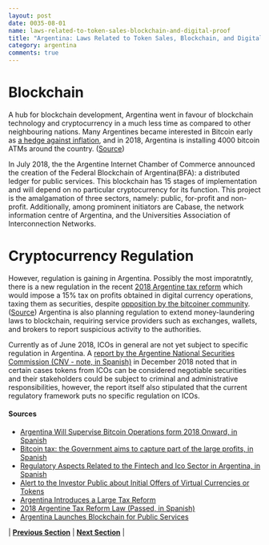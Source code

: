 ```yaml
---
layout: post
date: 0035-08-01
name: laws-related-to-token-sales-blockchain-and-digital-proof
title: "Argentina: Laws Related to Token Sales, Blockchain, and Digital Proof"
category: argentina
comments: true
---
```


# Blockchain

A hub for blockchain development, Argentina went in favour of blockchain technology and cryptocurrency in a much less time as compared to other neighbouring nations. Many Argentines became interested in Bitcoin early as [a hedge against inflation](https://chicagounbound.uchicago.edu/cgi/viewcontent.cgi?referer=https://www.google.com.hk/&httpsredir=1&article=1017&context=international_immersion_program_papers), and in 2018, Argentina is installing 4000 bitcoin ATMs around the country. ([Source](https://bitcoinmagazine.com/articles/argentinian-bank-allows-cross-border-payments-bitcoin/))

In July 2018, the the Argentine Internet Chamber of Commerce announced the creation of the Federal Blockchain of Argentina(BFA): a distributed ledger for public services. This blockchain has 15 stages of implementation and will depend on no particular cryptocurrency for its function. This project is the amalgamation of three sectors, namely: public, for-profit and non-profit. Additionally, among prominent initiators are Cabase, the network information centre of Argentina, and the Universities Association of Interconnection Networks. 

# Cryptocurrency Regulation
However, regulation is gaining in Argentina. Possibly the most imporatntly, there is a new regulation in the recent [2018 Argentine tax reform](http://servicios.infoleg.gob.ar/infolegInternet/anexos/305000-309999/305262/norma.htm) which would impose a 15% tax on profits obtained in digital currency operations, taxing them as securities, despite [opposition by the bitcoiner community](https://www.lanacion.com.ar/2081193-la-comunidad-bitcoin-dice-que-la-reforma-tributaria-es-confiscatoria-y-cortoplacista).
([Source](http://www.mondaq.com/Argentina/x/673682/tax+authorities/Argentina+introduces+a+large+Tax+Reform)) Argentina is also planning regulation to extend money-laundering laws to blockchain, requiring service providers such as exchanges, wallets, and brokers to report suspicious activity to the authorities.

Currently as of June 2018, ICOs in general are not yet subject to specific regulation in Argentina. A [report by the Argentine National Securities Commission (CNV - note, in Spanish)](http://www.cnv.gob.ar/web/secciones/prensa/comunicados.aspx?id=208) in December 2018 noted that in certain cases tokens from ICOs can be considered negotiable securities and their stakeholders could be subject to criminal and administrative responsibilities, however, the report itself also stipulated that the current regulatory framework puts no specific regulation on ICOs.


#### Sources
- [Argentina Will Supervise Bitcoin Operations form 2018 Onward, in Spanish](https://www.bloomberg.com/latam/blog/argentina-supervisaria-operaciones-en-bitcoins-partir-de-2018/)
- [Bitcoin tax: the Government aims to capture part of the large profits, in Spanish](https://www.clarin.com/economia/gobierno-apunta-grandes-ganancias-bitcoin_0_Hk1hI5CbM.html)
- [Regulatory Aspects Related to the Fintech and Ico Sector in Argentina, in Spanish](https://franciscocoronel.com/aspectos-regulatorios-vinculados-al-sector-fintech-ico-en-argentina/)
- [Alert to the Investor Public about Initial Offers of Virtual Currencies or Tokens](http://www.cnv.gob.ar/web/secciones/prensa/comunicados.aspx?id=208)
- [Argentina Introduces a Large Tax Reform](http://www.mondaq.com/Argentina/x/673682/tax+authorities/Argentina+introduces+a+large+Tax+Reform)
- [2018 Argentine Tax Reform Law (Passed, in Spanish)](http://servicios.infoleg.gob.ar/infolegInternet/anexos/305000-309999/305262/norma.htm)
- [Argentina Launches Blockchain for Public Services](https://www.theepochtimes.com/argentina-launches-blockchain-for-public-services_2608919.html)



| **[Previous Section]( https://neo-project.github.io/global-blockchain-compliance-hub//argentina/argentina-governing-by-law.html)** | **[Next Section]( https://neo-project.github.io/global-blockchain-compliance-hub//argentina/argentina-securities-related-laws.html)** |
